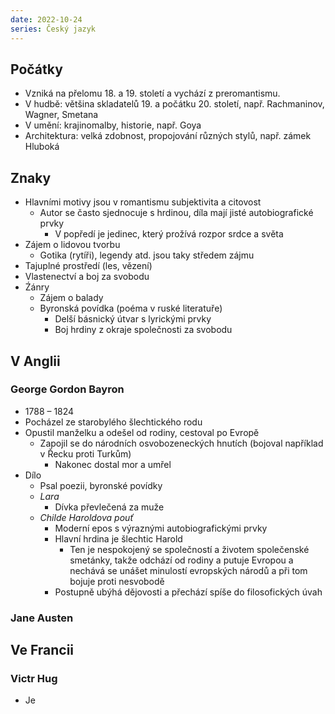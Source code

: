 ```yaml
---
date: 2022-10-24
series: Český jazyk
---
```


## Počátky
- Vzniká na přelomu 18. a 19. století a vychází z preromantismu.
- V hudbě: většina skladatelů 19. a počátku 20. století, např. Rachmaninov, Wagner, Smetana
- V umění: krajinomalby, historie, např. Goya
- Architektura: velká zdobnost, propojování různých stylů, např. zámek Hluboká

## Znaky
- Hlavními motivy jsou v romantismu subjektivita a citovost
    - Autor se často sjednocuje s hrdinou, díla mají jisté autobiografické prvky
        - V popředí je jedinec, který prožívá rozpor srdce a světa
- Zájem o lidovou tvorbu
    - Gotika (rytíři), legendy atd. jsou taky středem zájmu
- Tajuplné prostředí (les, vězení)
- Vlastenectví a boj za svobodu
- Źánry
    - Zájem o balady
    - Byronská povídka (poéma v ruské literatuře)
        - Delší básnický útvar s lyrickými prvky
        - Boj hrdiny z okraje společnosti za svobodu

## V Anglii
### George Gordon Bayron
- 1788 – 1824
- Pocházel ze starobylého šlechtického rodu
- Opustil manželku a odešel od rodiny, cestoval po Evropě
    - Zapojil se do národních osvobozeneckých hnutích (bojoval například v Řecku proti Turkům)
        - Nakonec dostal mor a umřel
- Dílo
    - Psal poezii, byronské povídky
    - *Lara*
        - Dívka převlečená za muže
    - *Childe Haroldova pouť*
        - Moderní epos s výraznými autobiografickými prvky
        - Hlavní hrdina je šlechtic Harold
            - Ten je nespokojený se společností a životem společenské smetánky, takže odchází od rodiny a putuje Evropou a nechává se unášet minulostí evropských národů a při tom bojuje proti nesvobodě
        - Postupně ubýhá dějovosti a přechází spíše do filosofických úvah

### Jane Austen

## Ve Francii
### Victr Hug
- Je 
